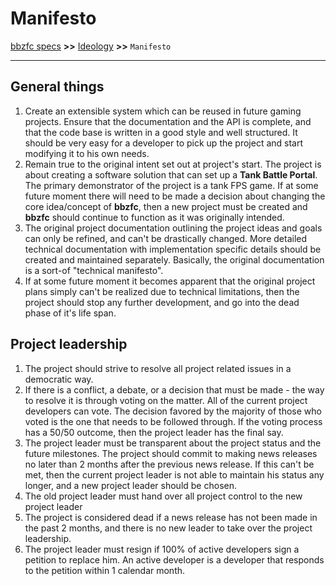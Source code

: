 # Manifesto

[bbzfc specs](../bbzfc_specs.md) **>>** [Ideology](ideology.md) **>>** `Manifesto`

---


## General things

1. Create an extensible system which can be reused in future gaming projects. Ensure that the documentation and the API
is complete, and that the code base is written in a good style and well structured. It should be very easy for a
developer to pick up the project and start modifying it to his own needs.
2. Remain true to the original intent set out at project's start. The project is about creating a software solution that
can set up a **Tank Battle Portal**. The primary demonstrator of the project is a tank FPS game. If at some future
moment there will need to be made a decision about changing the core idea/concept of **bbzfc**, then a new project must
be created and **bbzfc** should continue to function as it was originally intended.
3. The original project documentation outlining the project ideas and goals can only be refined, and can't be
drastically changed. More detailed technical documentation with implementation specific details should be created and
maintained separately. Basically, the original documentation is a sort-of "technical manifesto".
4. If at some future moment it becomes apparent that the original project  plans simply can't be realized due to
technical limitations, then the project should stop any further development, and go into the dead phase of it's life
span.


## Project leadership

1. The project should strive to resolve all project related issues in a democratic way.
2. If there is a conflict, a debate, or a decision that must be made - the way to resolve it is through voting on the
matter. All of the current project developers can vote. The decision favored by the majority of those who voted is the
one that needs to be followed through. If the voting process has a 50/50 outcome, then the project leader has the final
say.
3. The project leader must be transparent about the project status and the future milestones. The project should commit
to making news releases no later than 2 months after the previous news release. If this can't be met, then
the current project leader is not able to maintain his status any longer, and a new project leader should be chosen.
4. The old project leader must hand over all project control to the new project leader
5. The project is considered dead if a news release has not been made in the past 2 months, and there is no new leader
to take over the project leadership.
6. The project leader must resign if 100% of active developers sign a petition to replace him. An active developer is
a developer that responds to the petition within 1 calendar month.
